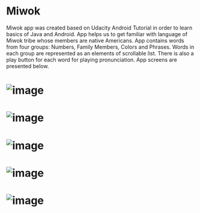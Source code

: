 # Miwok
Miwok app was created based on Udacity Android Tutorial in order to learn basics of Java and Android.
App helps us to get familiar with language of Miwok tribe whose members are native Americans.
App contains words from four groups: Numbers, Family Members, Colors and Phrases. Words in each group are represented as an elements of scrollable list.
There is also a play button for each word for playing pronunciation.
App screens are presented below.


# ![image](https://user-images.githubusercontent.com/37403395/56081989-d1dfb780-5e13-11e9-986d-eef2a1bed05c.png)

# ![image](https://user-images.githubusercontent.com/37403395/56081998-dc9a4c80-5e13-11e9-9b2b-66b21746ad30.png)

# ![image](https://user-images.githubusercontent.com/37403395/56082001-e754e180-5e13-11e9-860d-fa8544f26ca6.png)

# ![image](https://user-images.githubusercontent.com/37403395/56082003-f2a80d00-5e13-11e9-9aa4-b84b588a299a.png)

# ![image](https://user-images.githubusercontent.com/37403395/56082007-f9cf1b00-5e13-11e9-809b-982b9bb76d6e.png)
